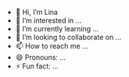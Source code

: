 - 👋 Hi, I’m Lina
- 👀 I’m interested in ...
- 🌱 I’m currently learning ...
- 💞️ I’m looking to collaborate on ...
- 📫 How to reach me ...
- 😄 Pronouns: ...
- ⚡ Fun fact: ...

<!---
moogunhwa/moogunhwa is a ✨ special ✨ repository because its `README.md` (this file) appears on your GitHub profile.
You can click the Preview link to take a look at your changes.
--->
